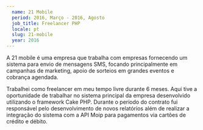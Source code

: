 ```yaml
---
  name: 21 Mobile
  period: 2016, Março - 2016, Agosto
  job_title: Freelancer PHP
  locale: pt
  slug: 21-mobile
  year: 2016 
---
```


<p>A 21 mobile é uma empresa que trabalha com empresas fornecendo um sistema para envio de mensagens SMS, focando principalmente em campanhas de marketing, apoio de sorteios em grandes eventos e cobrança agendada.</p>

<p>Trabalhei como freelancer em meu tempo livre durante 6 meses. Aqui tive a oportunidade de trabalhar no sistema principal da empresa desenvolvido utilizando o framework Cake PHP. Durante o período do contrato fui responsável pelo desenvolvimento de novos relatórios além de realizar a integração do sistema com a API Moip para pagamentos via cartões de crédito e débito.</p>